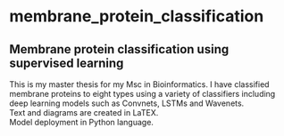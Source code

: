 # membrane_protein_classification
## Membrane protein classification using supervised learning

This is my master thesis for my Msc in Bioinformatics.
I have classified membrane proteins to eight types using a variety of classifiers including deep learning models such as Convnets, LSTMs and Wavenets.   
Text and diagrams are created in LaTEX.   
Model deployment in Python language.


